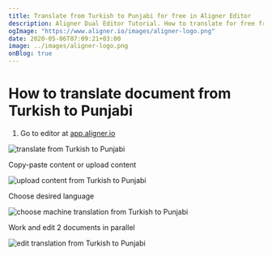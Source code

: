 ```yaml
---
title: Translate from Turkish to Punjabi for free in Aligner Editor
description: Aligner Dual Editor Tutorial. How to translate for free from Turkish to Punjabi. Aligner is multilingual document management platform. 
ogImage: "https://www.aligner.io/images/aligner-logo.png"
date: 2020-05-06T07:09:21+03:00
image: ../images/aligner-logo.png
onBlog: true
---
```


# How to translate document from Turkish to Punjabi

1. Go to editor at [app.aligner.io](https://app.aligner.io "Aligner App web page")

![translate from Turkish to Punjabi](../aligner-blank-editor.png "translate from Turkish to Punjabi")

Copy-paste content or upload content

![upload content from Turkish to Punjabi](../aligner-uploaded-document.png "upload content from Turkish to Punjabi")

Choose desired language

![choose machine translation from Turkish to Punjabi](../aligner-language-dropdown.png "choose machine translation from Turkish to Punjabi")

Work and edit 2 documents in parallel

![edit translation from Turkish to Punjabi](../aligner-double-sitded-editor.png "edit translation from Turkish to Punjabi")

